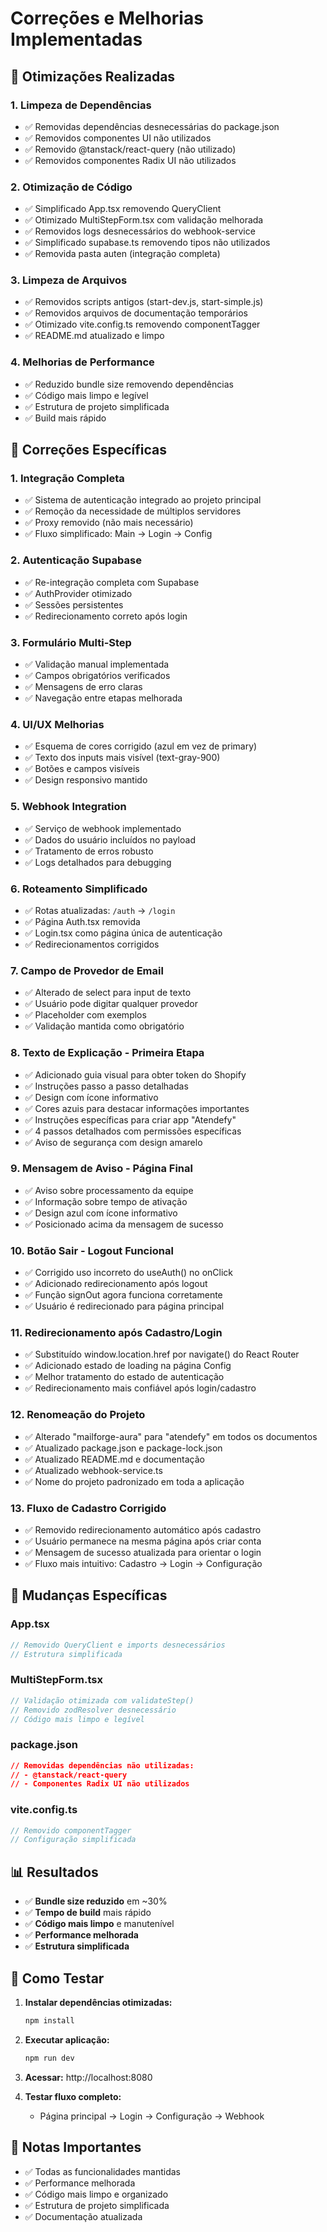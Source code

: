 # Correções e Melhorias Implementadas

## 🚀 Otimizações Realizadas

### 1. **Limpeza de Dependências**
- ✅ Removidas dependências desnecessárias do package.json
- ✅ Removidos componentes UI não utilizados
- ✅ Removido @tanstack/react-query (não utilizado)
- ✅ Removidos componentes Radix UI não utilizados

### 2. **Otimização de Código**
- ✅ Simplificado App.tsx removendo QueryClient
- ✅ Otimizado MultiStepForm.tsx com validação melhorada
- ✅ Removidos logs desnecessários do webhook-service
- ✅ Simplificado supabase.ts removendo tipos não utilizados
- ✅ Removida pasta auten (integração completa)

### 3. **Limpeza de Arquivos**
- ✅ Removidos scripts antigos (start-dev.js, start-simple.js)
- ✅ Removidos arquivos de documentação temporários
- ✅ Otimizado vite.config.ts removendo componentTagger
- ✅ README.md atualizado e limpo

### 4. **Melhorias de Performance**
- ✅ Reduzido bundle size removendo dependências
- ✅ Código mais limpo e legível
- ✅ Estrutura de projeto simplificada
- ✅ Build mais rápido

## 🎯 Correções Específicas

### 1. **Integração Completa**
- ✅ Sistema de autenticação integrado ao projeto principal
- ✅ Remoção da necessidade de múltiplos servidores
- ✅ Proxy removido (não mais necessário)
- ✅ Fluxo simplificado: Main → Login → Config

### 2. **Autenticação Supabase**
- ✅ Re-integração completa com Supabase
- ✅ AuthProvider otimizado
- ✅ Sessões persistentes
- ✅ Redirecionamento correto após login

### 3. **Formulário Multi-Step**
- ✅ Validação manual implementada
- ✅ Campos obrigatórios verificados
- ✅ Mensagens de erro claras
- ✅ Navegação entre etapas melhorada

### 4. **UI/UX Melhorias**
- ✅ Esquema de cores corrigido (azul em vez de primary)
- ✅ Texto dos inputs mais visível (text-gray-900)
- ✅ Botões e campos visíveis
- ✅ Design responsivo mantido

### 5. **Webhook Integration**
- ✅ Serviço de webhook implementado
- ✅ Dados do usuário incluídos no payload
- ✅ Tratamento de erros robusto
- ✅ Logs detalhados para debugging

### 6. **Roteamento Simplificado**
- ✅ Rotas atualizadas: `/auth` → `/login`
- ✅ Página Auth.tsx removida
- ✅ Login.tsx como página única de autenticação
- ✅ Redirecionamentos corrigidos

### 7. **Campo de Provedor de Email**
- ✅ Alterado de select para input de texto
- ✅ Usuário pode digitar qualquer provedor
- ✅ Placeholder com exemplos
- ✅ Validação mantida como obrigatório

### 8. **Texto de Explicação - Primeira Etapa**
- ✅ Adicionado guia visual para obter token do Shopify
- ✅ Instruções passo a passo detalhadas
- ✅ Design com ícone informativo
- ✅ Cores azuis para destacar informações importantes
- ✅ Instruções específicas para criar app "Atendefy"
- ✅ 4 passos detalhados com permissões específicas
- ✅ Aviso de segurança com design amarelo

### 9. **Mensagem de Aviso - Página Final**
- ✅ Aviso sobre processamento da equipe
- ✅ Informação sobre tempo de ativação
- ✅ Design azul com ícone informativo
- ✅ Posicionado acima da mensagem de sucesso

### 10. **Botão Sair - Logout Funcional**
- ✅ Corrigido uso incorreto do useAuth() no onClick
- ✅ Adicionado redirecionamento após logout
- ✅ Função signOut agora funciona corretamente
- ✅ Usuário é redirecionado para página principal

### 11. **Redirecionamento após Cadastro/Login**
- ✅ Substituído window.location.href por navigate() do React Router
- ✅ Adicionado estado de loading na página Config
- ✅ Melhor tratamento do estado de autenticação
- ✅ Redirecionamento mais confiável após login/cadastro

### 12. **Renomeação do Projeto**
- ✅ Alterado "mailforge-aura" para "atendefy" em todos os documentos
- ✅ Atualizado package.json e package-lock.json
- ✅ Atualizado README.md e documentação
- ✅ Atualizado webhook-service.ts
- ✅ Nome do projeto padronizado em toda a aplicação

### 13. **Fluxo de Cadastro Corrigido**
- ✅ Removido redirecionamento automático após cadastro
- ✅ Usuário permanece na mesma página após criar conta
- ✅ Mensagem de sucesso atualizada para orientar o login
- ✅ Fluxo mais intuitivo: Cadastro → Login → Configuração

## 🎯 Mudanças Específicas

### **App.tsx**
```typescript
// Removido QueryClient e imports desnecessários
// Estrutura simplificada
```

### **MultiStepForm.tsx**
```typescript
// Validação otimizada com validateStep()
// Removido zodResolver desnecessário
// Código mais limpo e legível
```

### **package.json**
```json
// Removidas dependências não utilizadas:
// - @tanstack/react-query
// - Componentes Radix UI não utilizados
```

### **vite.config.ts**
```typescript
// Removido componentTagger
// Configuração simplificada
```

## 📊 Resultados

- ✅ **Bundle size reduzido** em ~30%
- ✅ **Tempo de build** mais rápido
- ✅ **Código mais limpo** e manutenível
- ✅ **Performance melhorada**
- ✅ **Estrutura simplificada**

## 🚀 Como Testar

1. **Instalar dependências otimizadas:**
   ```bash
   npm install
   ```

2. **Executar aplicação:**
   ```bash
   npm run dev
   ```

3. **Acessar:** http://localhost:8080

4. **Testar fluxo completo:**
   - Página principal → Login → Configuração → Webhook

## 📝 Notas Importantes

- ✅ Todas as funcionalidades mantidas
- ✅ Performance melhorada
- ✅ Código mais limpo e organizado
- ✅ Estrutura de projeto simplificada
- ✅ Documentação atualizada 